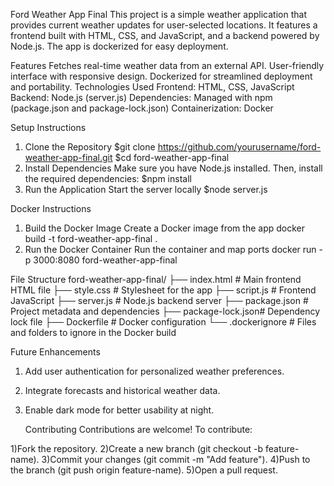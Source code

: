 Ford Weather App Final
This project is a simple weather application that provides current weather updates for user-selected locations. It features a frontend built with HTML, CSS, and JavaScript, and a backend powered by Node.js. The app is dockerized for easy deployment.

Features
Fetches real-time weather data from an external API.
User-friendly interface with responsive design.
Dockerized for streamlined deployment and portability.
Technologies Used
Frontend: HTML, CSS, JavaScript
Backend: Node.js (server.js)
Dependencies: Managed with npm (package.json and package-lock.json)
Containerization: Docker

Setup Instructions
1. Clone the Repository
     $git clone https://github.com/yourusername/ford-weather-app-final.git
     $cd ford-weather-app-final
2. Install Dependencies
  Make sure you have Node.js installed. Then, install the required dependencies:
   $npm install
3. Run the Application
  Start the server locally
    $node server.js


Docker Instructions
1. Build the Docker Image
  Create a Docker image from the app
    docker build -t ford-weather-app-final .
2. Run the Docker Container
  Run the container and map ports
    docker run -p 3000:8080 ford-weather-app-final


File Structure
  ford-weather-app-final/
  ├── index.html       # Main frontend HTML file
  ├── style.css        # Stylesheet for the app
  ├── script.js        # Frontend JavaScript
  ├── server.js        # Node.js backend server
  ├── package.json     # Project metadata and dependencies
  ├── package-lock.json# Dependency lock file
  ├── Dockerfile       # Docker configuration
  └── .dockerignore    # Files and folders to ignore in the Docker build

Future Enhancements
 1) Add user authentication for personalized weather preferences.
 2) Integrate forecasts and historical weather data.
 3) Enable dark mode for better usability at night.

    Contributing
Contributions are welcome! To contribute:

1)Fork the repository.
2)Create a new branch (git checkout -b feature-name).
3)Commit your changes (git commit -m "Add feature").
4)Push to the branch (git push origin feature-name).
5)Open a pull request.


